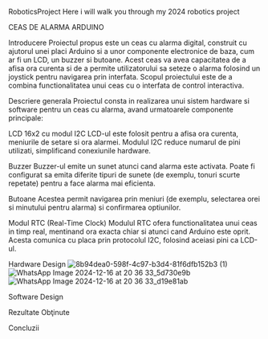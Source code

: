  RoboticsProject
Here i will walk you through my 2024 robotics project

CEAS DE ALARMA ARDUINO

Introducere
Proiectul propus este un ceas cu alarma digital, construit cu ajutorul unei placi Arduino si a unor componente electronice de baza, cum ar fi un LCD, un buzzer si butoane. Acest ceas va avea capacitatea de a afisa ora curenta si de a permite utilizatorului sa seteze o alarma folosind un joystick pentru navigarea prin interfata. Scopul proiectului este de a combina functionalitatea unui ceas cu o interfata de control interactiva.

Descriere generala
Proiectul consta in realizarea unui sistem hardware si software pentru un ceas cu alarma, avand urmatoarele componente principale:

LCD 16x2 cu modul I2C
LCD-ul este folosit pentru a afisa ora curenta, meniurile de setare si ora alarmei. Modulul I2C reduce numarul de pini utilizati, simplificand conexiunile hardware.

Buzzer
Buzzer-ul emite un sunet atunci cand alarma este activata. Poate fi configurat sa emita diferite tipuri de sunete (de exemplu, tonuri scurte repetate) pentru a face alarma mai eficienta.

Butoane Acestea permit navigarea prin meniuri (de exemplu, selectarea orei si minutului pentru alarma) si confirmarea optiunilor. 

Modul RTC (Real-Time Clock)
Modulul RTC ofera functionalitatea unui ceas in timp real, mentinand ora exacta chiar si atunci cand Arduino este oprit. Acesta comunica cu placa prin protocolul I2C, folosind aceiasi pini ca LCD-ul.


Hardware Design
![8b94dea0-598f-4c97-b3d4-81f6dfb152b3 (1)](https://github.com/user-attachments/assets/c1ff5f3b-906e-4793-9662-47f1eb9c2345)
![WhatsApp Image 2024-12-16 at 20 36 33_5d730e9b](https://github.com/user-attachments/assets/5309e52f-63d9-4d59-8b55-574bd87091d5)
![WhatsApp Image 2024-12-16 at 20 36 33_d19e81ab](https://github.com/user-attachments/assets/bad9d155-81be-4bff-88c1-8e0d59f2d3f0)

Software Design


Rezultate Obţinute


Concluzii
